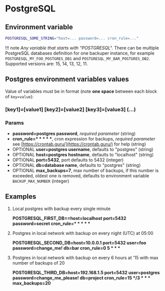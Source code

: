 # PostgreSQL

## Environment variable



```bash
POSTGRESQL_SOME_STRING="host=... password=... cron_rule=..."
```

!!! note
    *Any variable that starts with "POSTGRESQL".* There can be multiple PostgreSQL databases definition for one backuper instance, for example `POSTGRESQL_MY_FOO_POSTGRES_DB1` and `POSTGRESQL_MY_BAR_POSTGRES_DB2`. Supported versions are: 15, 14, 13, 12, 11.


## Postgres environment variables values

Value of variables must be in format (note **one space** between each block of `key=value`):
<h3> 
[key1]=[value1] [key2]=[value2] [key3]=[value3] (...)
</h3>

### Params

- **password=postgres password**, *required parameter* (string)
- **cron_rule=\* \* \* \* \***, cron expression for backups, *required parameter* see [https://crontab.guru/](https://crontab.guru/) for help (string)
- OPTIONAL **user=postgres username**, defaults to "postgres" (string)
- OPTIONAL **host=postgres hostname**, defaults to "localhost" (string)
- OPTIONAL **port=5432**, port defaults to 5432 (integer)
- OPTIONAL **db=database name**, defaults to "postgres" (string)
- OPTIONAL **max_backups=7**, max number of backups, if this number is exceeded, oldest one is removed, defaults to environment variable `BACKUP_MAX_NUMBER` (integer)



## Examples

1. Local postgres with backup every single minute

    **POSTGRESQL_FIRST_DB==host=localhost port=5432 password=secret cron_rule=\* \* \* \* \***

2. Postgres in local network with backup on every night (UTC) at 05:00

    **POSTGRESQL_SECOND_DB=host=10.0.0.1 port=5432 user=foo password=change_me! db=bar cron_rule=0 5 \* \* \***

3. Postgres in local network with backup on every 6 hours at '15 with max number of backups of 20

    **POSTGRESQL_THIRD_DB=host=192.168.1.5 port=5432 user=postgres password=change_me_please! db=project cron_rule=15 \*/3 \* \* \* max_backups=20**

<br>
<br>